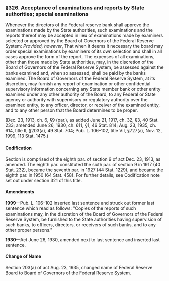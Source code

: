 ### §326. Acceptance of examinations and reports by State authorities; special examinations ###

Whenever the directors of the Federal reserve bank shall approve the examinations made by the State authorities, such examinations and the reports thereof may be accepted in lieu of examinations made by examiners selected or approved by the Board of Governors of the Federal Reserve System: *Provided, however*, That when it deems it necessary the board may order special examinations by examiners of its own selection and shall in all cases approve the form of the report. The expenses of all examinations, other than those made by State authorities, may, in the discretion of the Board of Governors of the Federal Reserve System, be assessed against the banks examined and, when so assessed, shall be paid by the banks examined. The Board of Governors of the Federal Reserve System, at its discretion, may furnish any report of examination or other confidential supervisory information concerning any State member bank or other entity examined under any other authority of the Board, to any Federal or State agency or authority with supervisory or regulatory authority over the examined entity, to any officer, director, or receiver of the examined entity, and to any other person that the Board determines to be proper.

(Dec. 23, 1913, ch. 6, §9 (par.), as added June 21, 1917, ch. 32, §3, 40 Stat. 233; amended June 26, 1930, ch. 611, §1, 46 Stat. 814; Aug. 23, 1935, ch. 614, title II, §203(a), 49 Stat. 704; Pub. L. 106–102, title VII, §727(a), Nov. 12, 1999, 113 Stat. 1475.)

#### Codification ####

Section is comprised of the eighth par. of section 9 of act Dec. 23, 1913, as amended. The eighth par. constituted the sixth par. of section 9 in 1917 (40 Stat. 232), became the seventh par. in 1927 (44 Stat. 1229), and became the eighth par. in 1950 (64 Stat. 458). For further details, see Codification note set out under section 321 of this title.

#### Amendments ####

**1999**—Pub. L. 106–102 inserted last sentence and struck out former last sentence which read as follows: "Copies of the reports of such examinations may, in the discretion of the Board of Governors of the Federal Reserve System, be furnished to the State authorities having supervision of such banks, to officers, directors, or receivers of such banks, and to any other proper persons."

**1930**—Act June 26, 1930, amended next to last sentence and inserted last sentence.

#### Change of Name ####

Section 203(a) of act Aug. 23, 1935, changed name of Federal Reserve Board to Board of Governors of the Federal Reserve System.
